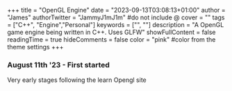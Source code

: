 +++
title = "OpenGL Engine"
date = "2023-09-13T03:08:13+01:00"
author = "James"
authorTwitter = "JammyJ1mJ1m" #do not include @
cover = ""
tags = ["C++", "Engine","Personal"]
keywords = ["", ""]
description = "A OpenGL game engine being written in C++. Uses GLFW"
showFullContent = false
readingTime = true
hideComments = false
color = "pink" #color from the theme settings
+++

### August 11th '23 - First started 
Very early stages following the learn Opengl site